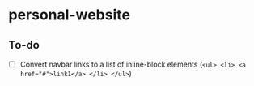 # personal-website

## To-do

- [ ] Convert navbar links to a list of inline-block elements (`<ul> <li> <a href="#">link1</a> </li> </ul>`)